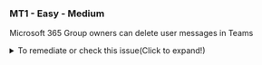 ### MT1 - Easy - Medium

Microsoft 365 Group owners can delete user messages in Teams

<details>
    <summary>To remediate or check this issue(Click to expand!)</summary>

- Configure messaging policies in Teams:**
- **Teams Admin Center** → **Messaging** → **Messaging policies** → Select **Global** → Verify or set _"Owners can delete sent messages"_ to **On**.
- Alternatively: **Teams** → **Settings & policies** → **Messaging** → Verify or set _"Owners can delete sent messages"_ to **On**.
</details>
